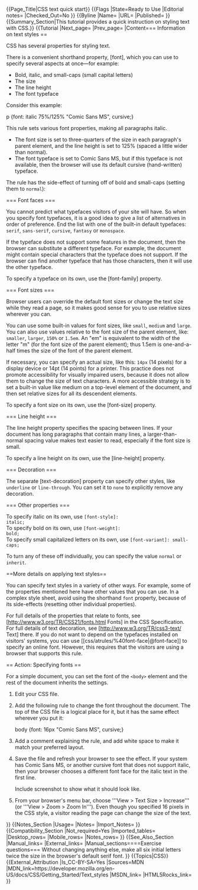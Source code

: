 {{Page_Title|CSS text quick start}}
{{Flags
|State=Ready to Use
|Editorial notes=
|Checked_Out=No
}}
{{Byline
|Name=
|URL=
|Published=
}}
{{Summary_Section|This tutorial provides a quick instruction on styling text with CSS.}}
{{Tutorial
|Next_page=
|Prev_page=
|Content=== Information on text styles ==
 
CSS has several properties for styling text.
 
There is a convenient shorthand property, [font], which you can use to specify several aspects at once—for example:
 
* Bold, italic, and small-caps (small capital letters)
* The size
* The line height
* The font typeface
  
Consider this example:

<syntaxhighlight lang="css">p {font: italic 75%/125% "Comic Sans MS", cursive;}</syntaxhighlight>
 
<p style="font: italic 75%/125% "Comic Sans MS", cursive;">This rule sets various font properties, making all paragraphs italic.</p>

* The font size is set to three-quarters of the size in each paragraph's parent element, and the line height is set to 125% (spaced a little wider than normal).
* The font typeface is set to Comic Sans MS, but if this typeface is not available, then the browser will use its default cursive (hand-written) typeface.

The rule has the side-effect of turning off of bold and small-caps (setting them to <code>normal</code>):
 
=== Font faces ===
 
You cannot predict what typefaces visitors of your site will have. So when you specify font typefaces, it is a good idea to give a list of alternatives in order of preference. End the list with one of the built-in default typefaces: <code>serif</code>, <code>sans-serif</code>, <code>cursive</code>, <code>fantasy</code> or <code>monospace</code>.

If the typeface does not support some features in the document, then the browser can substitute a different typeface. For example, the document might contain special characters that the typeface does not support. If the browser can find another typeface that has those characters, then it will use the other typeface.

To specify a typeface on its own, use the [font-family] property.

=== Font sizes ===
 
Browser users can override the default font sizes or change the text size while they read a page, so it makes good sense for you to use relative sizes wherever you can.

You can use some built-in values for font sizes, like <code>small</code>, <code>medium</code> and <code>large</code>. You can also use values relative to the font size of the parent element, like: <code>smaller</code>, <code>larger</code>, <code>150%</code> or <code>1.5em</code>. An "em" is equivalent to the width of the letter "m" (for the font size of the parent element); thus 1.5em is one-and-a-half times the size of the font of the parent element.

If necessary, you can specify an actual size, like this: <code>14px</code> (14 pixels) for a display device or 14pt (14 points) for a printer. This practice does not promote accessibility for visually impaired users, because it does not allow them to change the size of text characters. A more accessible strategy is to set a built-in value like medium on a top-level element of the document, and then set relative sizes for all its descendent elements.

To specify a font size on its own, use the [font-size] property.
 
=== Line height ===
 
The line height property specifies the spacing between lines. If your document has long paragraphs that contain many lines, a larger-than-normal spacing value makes text easier to read, especially if the font size is small.
 
To specify a line height on its own, use the [line-height] property.

 
=== Decoration ===
 
The separate [text-decoration] property can specify other styles, like <code>underline</code> or <code>line-through</code>. You can set it to <code>none</code> to explicitly remove any decoration.
 
=== Other properties ===
 
To specify italic on its own, use <code>[font-style]: italic;</code><br>
To specify bold on its own, use <code>[font-weight]: bold;</code><br>
To specify small capitalized letters on its own, use <code>[font-variant]: small-caps;</code>
 
To turn any of these off individually, you can specify the value <code>normal</code> or <code>inherit</code>.
  
==More details on applying text styles==

You can specify text styles in a variety of other ways. For example, some of the properties mentioned here have other values that you can use. In a complex style sheet, avoid using the shorthand <code>font</code> property, because of its side-effects (resetting other individual properties).

For full details of the properties that relate to fonts, see [http://www.w3.org/TR/CSS21/fonts.html Fonts] in the CSS Specification. For full details of text decoration, see [http://www.w3.org/TR/css3-text/ Text] there. If you do not want to depend on the typefaces installed on visitors' systems, you can use [[css/atrules/%40font-face|@font-face]] to specify an online font. However, this requires that the visitors are using a browser that supports this rule.

== Action: Specifying fonts ==
 
For a simple document, you can set the font of the <code>&lt;body&gt;</code> element and the rest of the document inherits the settings.

<ol>
<li><p>Edit your CSS file.</p></li>
<li><p>Add the following rule to change the font throughout the document. The top of the CSS file is a logical place for it, but it has the same effect wherever you put it:</p>
<syntaxhighlight lang="css">body {font: 16px "Comic Sans MS", cursive;}</syntaxhighlight></li>
<li><p>Add a comment explaining the rule, and add white space to make it match your preferred layout.</p></li>
<li><p>Save the file and refresh your browser to see the effect. If your system has Comic Sans MS, or another cursive font that does not support italic, then your browser chooses a different font face for the italic text in the first line.</p>
<p class="note">Include screenshot to show what it should look like.</p></li>
<li><p>From your browser's menu bar, choose '''View &gt; Text Size &gt; Increase''' (or '''View &gt; Zoom &gt; Zoom In'''). Even though you specified 16 pixels in the CSS style, a visitor reading the page can change the size of the text.</p></li>
</ol>
}}
{{Notes_Section
|Usage=
|Notes=
|Import_Notes=
}}
{{Compatibility_Section
|Not_required=Yes
|Imported_tables=
|Desktop_rows=
|Mobile_rows=
|Notes_rows=
}}
{{See_Also_Section
|Manual_links=
|External_links=
|Manual_sections====Exercise questions===
Without changing anything else, make all six initial letters twice the size in the browser's default serif font.
}}
{{Topics|CSS}}
{{External_Attribution
|Is_CC-BY-SA=Yes
|Sources=MDN
|MDN_link=https://developer.mozilla.org/en-US/docs/CSS/Getting_Started/Text_styles
|MSDN_link=
|HTML5Rocks_link=
}}